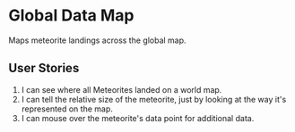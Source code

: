 # Global Data Map

Maps meteorite landings across the global map.

## User Stories

1. I can see where all Meteorites landed on a world map.
1. I can tell the relative size of the meteorite, just by looking at the way it's represented on the map.
1. I can mouse over the meteorite's data point for additional data.